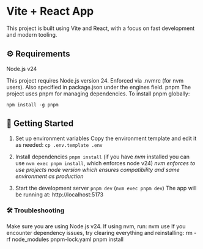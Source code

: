 # Vite + React App

This project is built using Vite and React, with a focus on fast development and modern tooling.

## ⚙️ Requirements
Node.js v24

This project requires Node.js version 24.
Enforced via .nvmrc (for nvm users).
Also specified in package.json under the engines field.
pnpm
The project uses pnpm for managing dependencies.
To install pnpm globally:

`npm install -g pnpm`

## 🚀 Getting Started

1. Set up environment variables
   Copy the environment template and edit it as needed:
`cp .env.template .env`

2. Install dependencies
   `pnpm install` (if you have _nvm_ installed you can use `nvm exec pnpm install`, which enforces node v24) _nvm enforces to use 
 projects node version which ensures compatibility and same environment as production_

3. Start the development server
   `pnpm dev` (`nvm exec pnpm dev`)
   The app will be running at: http://localhost:5173

### 🛠 Troubleshooting

Make sure you are using Node.js v24. If using nvm, run:
nvm use
If you encounter dependency issues, try clearing everything and reinstalling:
rm -rf node_modules pnpm-lock.yaml
pnpm install
